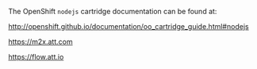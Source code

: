 The OpenShift `nodejs` cartridge documentation can be found at:

http://openshift.github.io/documentation/oo_cartridge_guide.html#nodejs



https://m2x.att.com

https://flow.att.io
